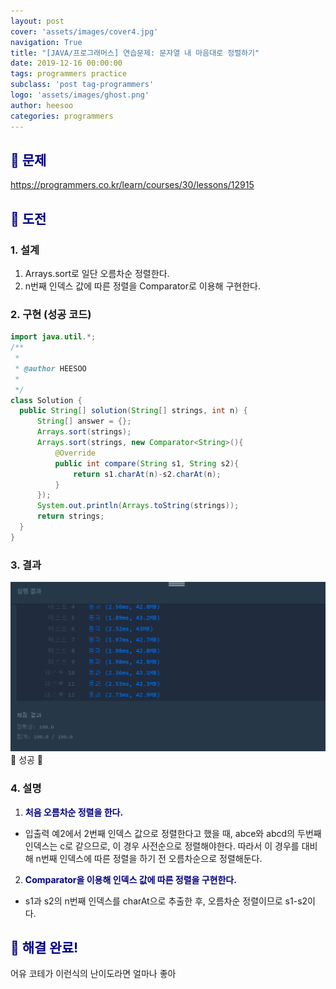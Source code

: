 ```yaml
---
layout: post
cover: 'assets/images/cover4.jpg'
navigation: True
title: "[JAVA/프로그래머스] 연습문제: 문자열 내 마음대로 정렬하기"
date: 2019-12-16 00:00:00
tags: programmers practice
subclass: 'post tag-programmers'
logo: 'assets/images/ghost.png'
author: heesoo
categories: programmers
---
```

## <span style="color:navy">👀 문제</span>
<https://programmers.co.kr/learn/courses/30/lessons/12915>

## <span style="color:navy">👊 도전</span>

### 1. 설계
1. Arrays.sort로 일단 오름차순 정렬한다.
2. n번째 인덱스 값에 따른 정렬을 Comparator로 이용해 구현한다.

### 2. 구현 (성공 코드)
```java
import java.util.*;
/**
 *
 * @author HEESOO
 *
 */
class Solution {
  public String[] solution(String[] strings, int n) {
      String[] answer = {};
      Arrays.sort(strings);
      Arrays.sort(strings, new Comparator<String>(){
          @Override
          public int compare(String s1, String s2){
              return s1.charAt(n)-s2.charAt(n);
          }
      });
      System.out.println(Arrays.toString(strings));
      return strings;
  }
}
 ```

### 3. 결과
![실행결과](./assets/images/191216_7.PNG)
🤟 성공 🤟

### 4. 설명
1. **<span style="color:navy">처음 오름차순 정렬을 한다.</span>**
- 입출력 예2에서 2번째 인덱스 값으로 정렬한다고 했을 때, abce와 abcd의 두번째 인덱스는 c로 같으므로, 이 경우 사전순으로 정렬해야한다. 따라서 이 경우를 대비해 n번째 인덱스에 따른 정렬을 하기 전 오름차순으로 정렬해둔다.
2. **<span style="color:navy">Comparator을 이용해 인덱스 값에 따른 정렬을 구현한다.</span>**
- s1과 s2의 n번째 인덱스를 charAt으로 추출한 후, 오름차순 정렬이므로 s1-s2이다.

## <span style="color:navy">👏 해결 완료!</span>
어유 코테가 이런식의 난이도라면 얼마나 좋아
